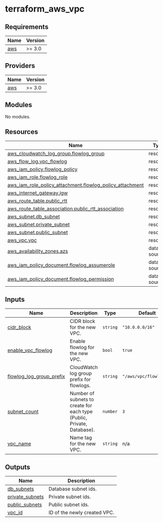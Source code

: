 # terraform_aws_vpc

<!-- BEGINNING OF PRE-COMMIT-TERRAFORM DOCS HOOK -->
## Requirements

| Name | Version |
|------|---------|
| <a name="requirement_aws"></a> [aws](#requirement\_aws) | >= 3.0 |

## Providers

| Name | Version |
|------|---------|
| <a name="provider_aws"></a> [aws](#provider\_aws) | >= 3.0 |

## Modules

No modules.

## Resources

| Name | Type |
|------|------|
| [aws_cloudwatch_log_group.flowlog_group](https://registry.terraform.io/providers/hashicorp/aws/latest/docs/resources/cloudwatch_log_group) | resource |
| [aws_flow_log.vpc_flowlog](https://registry.terraform.io/providers/hashicorp/aws/latest/docs/resources/flow_log) | resource |
| [aws_iam_policy.flowlog_policy](https://registry.terraform.io/providers/hashicorp/aws/latest/docs/resources/iam_policy) | resource |
| [aws_iam_role.flowlog_role](https://registry.terraform.io/providers/hashicorp/aws/latest/docs/resources/iam_role) | resource |
| [aws_iam_role_policy_attachment.flowlog_policy_attachment](https://registry.terraform.io/providers/hashicorp/aws/latest/docs/resources/iam_role_policy_attachment) | resource |
| [aws_internet_gateway.igw](https://registry.terraform.io/providers/hashicorp/aws/latest/docs/resources/internet_gateway) | resource |
| [aws_route_table.public_rtt](https://registry.terraform.io/providers/hashicorp/aws/latest/docs/resources/route_table) | resource |
| [aws_route_table_association.public_rtt_association](https://registry.terraform.io/providers/hashicorp/aws/latest/docs/resources/route_table_association) | resource |
| [aws_subnet.db_subnet](https://registry.terraform.io/providers/hashicorp/aws/latest/docs/resources/subnet) | resource |
| [aws_subnet.private_subnet](https://registry.terraform.io/providers/hashicorp/aws/latest/docs/resources/subnet) | resource |
| [aws_subnet.public_subnet](https://registry.terraform.io/providers/hashicorp/aws/latest/docs/resources/subnet) | resource |
| [aws_vpc.vpc](https://registry.terraform.io/providers/hashicorp/aws/latest/docs/resources/vpc) | resource |
| [aws_availability_zones.azs](https://registry.terraform.io/providers/hashicorp/aws/latest/docs/data-sources/availability_zones) | data source |
| [aws_iam_policy_document.flowlog_assumerole](https://registry.terraform.io/providers/hashicorp/aws/latest/docs/data-sources/iam_policy_document) | data source |
| [aws_iam_policy_document.flowlog_permission](https://registry.terraform.io/providers/hashicorp/aws/latest/docs/data-sources/iam_policy_document) | data source |

## Inputs

| Name | Description | Type | Default | Required |
|------|-------------|------|---------|:--------:|
| <a name="input_cidr_block"></a> [cidr\_block](#input\_cidr\_block) | CIDR block for the new VPC. | `string` | `"10.0.0.0/16"` | no |
| <a name="input_enable_vpc_flowlog"></a> [enable\_vpc\_flowlog](#input\_enable\_vpc\_flowlog) | Enable flowlog for the new VPC. | `bool` | `true` | no |
| <a name="input_flowlog_log_group_prefix"></a> [flowlog\_log\_group\_prefix](#input\_flowlog\_log\_group\_prefix) | CloudWatch log group prefix for flowlogs. | `string` | `"/aws/vpc/flowlogs/"` | no |
| <a name="input_subnet_count"></a> [subnet\_count](#input\_subnet\_count) | Number of subnets to create for each type (Public, Private, Database). | `number` | `3` | no |
| <a name="input_vpc_name"></a> [vpc\_name](#input\_vpc\_name) | Name tag for the new VPC. | `string` | n/a | yes |

## Outputs

| Name | Description |
|------|-------------|
| <a name="output_db_subnets"></a> [db\_subnets](#output\_db\_subnets) | Database subnet ids. |
| <a name="output_private_subnets"></a> [private\_subnets](#output\_private\_subnets) | Private subnet ids. |
| <a name="output_public_subnets"></a> [public\_subnets](#output\_public\_subnets) | Public subnet ids. |
| <a name="output_vpc_id"></a> [vpc\_id](#output\_vpc\_id) | ID of the newly created VPC. |
<!-- END OF PRE-COMMIT-TERRAFORM DOCS HOOK -->
